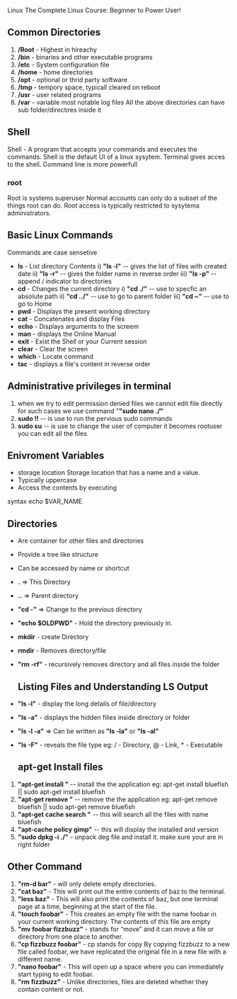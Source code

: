  Linux 
The Complete Linux Course: Beginner to Power User!

 ## Common Directories ## 
 
1. **/Root** - Highest in hireachy
2. **/bin** - binaries and other executable programs
3. **/etc** - System configuration file 
4. **/home** - home directories
5. **/opt** - optional or thrid party software 
6. **/tmp** - tempory space, typicall cleared on reboot
7. **/usr** - user related programs 
8. **/var** - variable most notable log files
All the above directories can have sub folder/directires inside it

## Shell ##

Shell - A program that accepts your commands and executes the commands.
Shell is the default UI of a linux sysytem.
Terminal gives acces to the shell.
Command line is more powerfull

### root ###

Root is systems superuser
Normal accounts can only do a subset of the things root can do.
Root access is typically restricted to sysytema administrators.
 
## Basic Linux Commands ##

Commands are case sensetive 
* **ls** - List directory Contents
   i) **"ls -l"** -- gives the list  of files with created date 
  ii) **"ls -r"** -- gives the folder name in reverse order 
 iii) **"ls -p"** --  append / indicator to directories
* **cd** - Changes the current directory 
   i) **"cd ./<filename>"** -- use to specfic an absolute path 
   ii) **"cd ../"** -- use to go to parent folder 
  iii) **"cd ~"** -- use to go to Home
* **pwd** - Displays the present working directory 
* **cat** - Concatenates and display Files 
* **echo** - Displays arguments to the screem 
* **man** - displays the Online Manual 
* **exit** - Exist the Shell or your Current session 
* **clear** - Clear the screen 
* **which** - Locate command
* **tac** - displays a file's content in reverse order


 ## Administrative privileges in terminal ##
 
1. when we try to edit permission denied files we cannot edit file directly for such cases we use command "**"sudo nano ./<filename>"**
2. **sudo !!** -- is use to run the pervious sudo commands
3. **sudo su** -- is use to change the user of computer it becomes rootuser you can edit all the files
 
  ## Enivroment Variables ##

* storage location Storage location that has a name and a value.
* Typically uppercase
* Access the contents by executing

syntax echo $VAR_NAME

  ## Directories ##

* Are container for other files and directories 
* Provide a tree like structure 
* Can be accessed by name or shortcut

* **.** => This Directory 
* **..** => Parent directory
* **"cd -"** => Change to the previous directory 
* **"echo $OLDPWD"** - Hold the directory previously in. 
* **mkdir** - create Directory 
* **rmdir** - Removes directory/file 
* **"rm -rf"** - recursively removes directory and all files inside the folder 

  ## Listing Files and Understanding LS Output ##

* **"ls -l"** - display the long details of file/directory
* **"ls -a"** - displays the hidden filies inside directory or folder
* **"ls -l -a"** => Can be written as **"ls -la"** or **"ls -al"**
* **"ls -F"** - reveals the file type eg: / - Directory, @ - Link, * - Executable

  ## apt-get Install files ##
  
1. **"apt-get install <name of appplication>"** -- install the the application 
    eg:  apt-get install bluefish || sudo apt-get install bluefish 
2. **"apt-get remove <name of appplication>"** -- remove the the application 
    eg:  apt-get remove bluefish || sudo apt-get remove bluefish 
3. **"apt-get cache search <filename>"** -- this will search all the files with name bluefish
4. **"apt-cache policy gimp"** -- this will display the installed and version 
5. **"sudo dpkg -i ./<filename>"** - unpack deg file and install it. make sure your are in right folder
 
 ## Other Command ##

1. **"rm-d bar"** - will only delete empty directories.
2. **"cat baz"** - This will print out the entire contents of baz to the terminal.
3. **"less baz"** - This will also print the contents of baz, but one terminal page at a time, beginning at the start of the file.
4. **"touch foobar"** - This creates an empty file with the name foobar in your current working directory. The contents of this file are empty
5. **"mv foobar fizzbuzz"** - stands for “move” and it can move a file or directory from one place to another.
6. **"cp fizzbuzz foobar"** - cp stands for copy By copying fizzbuzz to a new file called foobar, we have replicated the original file in a new file with a different name.
7. **"nano foobar"** - This will open up a space where you can immediately start typing to edit foobar.
8. **"rm fizzbuzz"** - Unlike directories, files are deleted whether they contain content or not.
